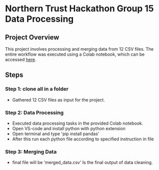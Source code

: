 # Northern Trust Hackathon Group 15 Data Processing

## Project Overview
This project involves processing and merging data from 12 CSV files. The entire workflow was executed using a Colab notebook, which can be accessed [here](https://colab.research.google.com/drive/17sNTkxAC1v3xjtJmaXvoKCFpTg6jL_3K#scrollTo=mYNIvyGEMKtD).

## Steps

### Step 1: clone all in a folder
- Gathered 12 CSV files as input for the project.

### Step 2: Data Processing
- Executed data processing tasks in the provided Colab notebook.
- Open VS-code and install python with python extension
- Open terminal and type 'pip install pandas'
- After this run each python file according to specified instruction in file

### Step 3: Merging Data
- final file will be 'merged_data.csv' Is the final output of data cleaning.

